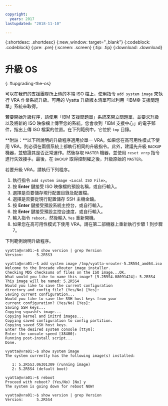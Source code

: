 ```yaml
---

copyright:
  years: 2017
lastupdated: "2018-11-10"

---
```


{:shortdesc: .shortdesc}
{:new_window: target="_blank"}
{:codeblock: .codeblock}
{:pre: .pre}
{:screen: .screen}
{:tip: .tip}
{:download: .download}

# 升級 OS
{: #upgrading-the-os}

可以在我們的支援團隊所上傳的本端 ISO 檔上，使用指令 ``add system image`` 來執行 VRA 作業系統升級。可用的 Vyatta 升級版本清單可以利用「IBM© 支援問題單」系統來取得。

若要開始升級程序，請使用「IBM 支援問題單」系統來開立問題單，並要求升級以及將新的 ISO 映像檔上傳至您的系統。您會收到「IBM 支援中心」的電子郵件，指出上傳 ISO 檔案的位置。在下列範例中，它位於 ``tmp`` 目錄。

**附註：**以下所說明的升級程序適用於單一 VRA。如果您在高可用性模式下使用 VRA，則必須在兩個系統上都執行相同的升級指令。此外，建議先升級 `BACKUP` 機器，並驗證其是否正常運作。然後存取 `MASTER` 機器，並使用 `reset vrrp` 指令進行失效接手。最後，在 `BACKUP` 取得控制權之後，升級原始的 `MASTER`。

若要升級 VRA，請執行下列程序。

1. 執行指令 ``add system image <Local ISO File>``。
2. 按 **Enter** 鍵接受 ISO 映像檔的預設名稱，或自行輸入。
3. 選擇是否要儲存現行配置目錄及配置檔。
4. 選擇是否要從現行配置儲存 SSH 主機金鑰。
5. 按 **Enter** 鍵接受預設系統主控台，或自行輸入。
6. 按 **Enter** 鍵接受預設主控台速度，或自行輸入。
7. 輸入指令 `reboot`，然後輸入 `Yes` 重新開機。
8. 如果您在高可用性模式下使用 VRA，請在第二部機器上重新執行步驟 1 到步驟 7。

下列範例說明升級程序。

```
vyatta@vra01:~$ show version | grep Version
Version:      5.2R5S3

vyatta@vra01:~$ add system image /tmp/vyatta-vrouter-5.2R5S4_amd64.iso
Welcome to the Brocade vRouter image installer.
Checking MD5 checksums of files on the ISO image...OK.
What would you like to name this image? [5.2R5S4.08091424]: 5.2R5S4
This image will be named: 5.2R5S4
Would you like to save the current configuration
directory and config file? (Yes/No) [Yes]:
Saving current configuration...
Would you like to save the SSH host keys from your
current configuration? (Yes/No) [Yes]:
Saving SSH keys...
Copying squashfs image...
Copying kernel and initrd images...
Copying saved configuration to config partition.
Copying saved SSH host keys.
Enter the desired system console [tty0]:
Enter the console speed [38400]:
Running post-install script...
Done.

vyatta@vra01:~$ show system image
The system currently has the following image(s) installed:

   1: 5.2R5S3.06301309 (running image)
   2: 5.2R5S4 (default boot)

vyatta@vra01:~$ reboot
Proceed with reboot? (Yes/No) [No] y
The system is going down for reboot NOW!

vyatta@vra01:~$ show version | grep Version
Version:      5.2R5S4
```
